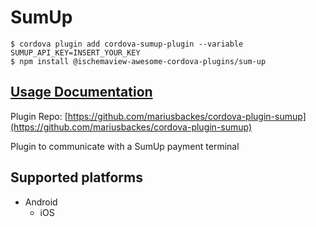 # SumUp

```text
$ cordova plugin add cordova-sumup-plugin --variable SUMUP_API_KEY=INSERT_YOUR_KEY
$ npm install @ischemaview-awesome-cordova-plugins/sum-up
```

## [Usage Documentation](https://danielsogl.gitbook.io/awesome-cordova-plugins/plugins/sum-up/)

Plugin Repo: [https://github.com/mariusbackes/cordova-plugin-sumup](https://github.com/mariusbackes/cordova-plugin-sumup)

Plugin to communicate with a SumUp payment terminal

## Supported platforms

* Android
  * iOS

